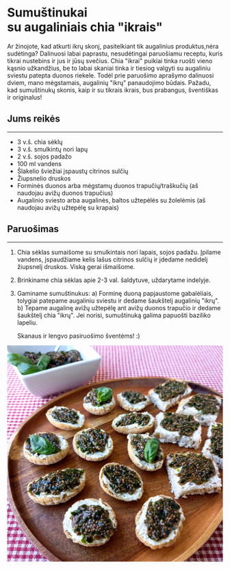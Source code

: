 # Sumuštinukai su&nbsp;augaliniais&nbsp;chia&nbsp;"ikrais"

Ar žinojote, kad atkurti ikrų skonį, pasitelkiant tik augalinius produktus,nėra sudėtinga? 
Dalinuosi labai paprastu, nesudėtingai paruošiamu receptu, kuris tikrai nustebins ir jus ir jūsų svečius. Chia "ikrai" puikiai tinka ruošti vieno kąsnio užkandžius, be to labai skaniai tinka ir tiesiog valgyti su augaliniu sviestu patepta duonos riekele. Todėl prie paruošimo aprašymo dalinuosi dviem, mano mėgstamais, augalinių "ikrų" panaudojimo būdais.
Pažadu, kad sumuštinukų skonis, kaip ir su tikrais ikrais, bus prabangus, šventiškas ir originalus!

## Jums reikės
<hr/>

* 3 v.š. chia sėklų
* 3 v.š. smulkintų nori lapų
* 2 v.š. sojos padažo
* 100 ml vandens
* Šlakelio šviežiai įspaustų citrinos sulčių
* Žiupsnelio druskos
* Forminės duonos arba mėgstamų duonos trapučių/traškučių (aš naudojau avižų duonos trapučius)
* Augalinio sviesto arba augalinės, baltos užtepėlės su žolelėmis (aš naudojau avižų užtepėlę su krapais)

## Paruošimas
<hr/>

1. Chia sėklas sumaišome su smulkintais nori lapais, sojos padažu. Įpilame vandens, įspaudžiame kelis lašus citrinos sulčių ir įdedame nedidelį žiupsnelį druskos. Viską gerai išmaišome. 
2. Brinkiname chia sėklas apie 2-3 val. šaldytuve, uždarytame indelyje. 
3. Gaminame sumuštinukus:
   a) Forminę duoną papjaustome gabalėliais, tolygiai patepame augaliniu sviestu ir dedame šaukštelį augalinių "ikrų". 
   b) Tepame augalinę avižų užtepėlę ant avižų duonos trapučio ir dedame šaukštelį chia "ikrų". Jei norisi, sumuštinuką galima papuošti baziliko lapeliu.

   Skanaus ir lengvo pasiruošimo šventėms! :)

![name](../../pav/ikrai.jpg)
